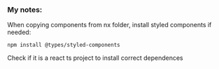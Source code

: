 
### My notes: 
When copying components from nx folder, install styled components if needed: 

```
npm install @types/styled-components
```

Check if it is a react ts project to install correct dependences